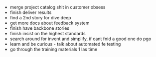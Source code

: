 - merge project catalog shit in customer obsess
- finish deliver results
- find a 2nd story for dive deep
- get more docs about feedback system
- finish have backbone stories
- finish insist on the highest standards
- search around for invent and simplify, if cant fnid a good one do pgo
- learn and be curious - talk about automated fe testing
- go through the training materials 1 las time
